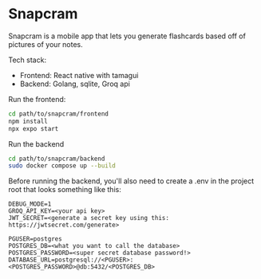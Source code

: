# Snapcram

Snapcram is a mobile app that lets you generate flashcards
based off of pictures of your notes.

Tech stack:
- Frontend: React native with tamagui
- Backend: Golang, sqlite, Groq api

Run the frontend:
```bash
cd path/to/snapcram/frontend
npm install
npx expo start
```

Run the backend
```bash
cd path/to/snapcram/backend
sudo docker compose up --build
```

Before running the backend, you'll also need to create a .env in the project root that looks something like this:
```env
DEBUG_MODE=1
GROQ_API_KEY=<your api key>
JWT_SECRET=<generate a secret key using this: https://jwtsecret.com/generate>

PGUSER=postgres
POSTGRES_DB=<what you want to call the database>
POSTGRES_PASSWORD=<super secret database password!>
DATABASE_URL=postgresql://<PGUSER>:<POSTGRES_PASSWORD>@db:5432/<POSTGRES_DB>
```
